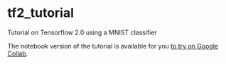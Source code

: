 # tf2_tutorial
Tutorial on Tensorflow 2.0 using a MNIST classifier

The notebook version of the tutorial is available for you [to try on Google Collab](https://colab.research.google.com/github/mgoutay/tf2_tutorial/blob/master/MNIST_tutorial.ipynb).
